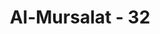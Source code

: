 ---
title: "Al-Mursalat - 32"
no: 32
arabic_no: ٣٢
ayah: اِنَّهَا تَرْمِيْ بِشَرَرٍ كَالْقَصْرِۚ
translation: "Sungguh, (neraka) itu menyemburkan bunga api (sebesar dan setinggi) istana, "
tafsir: "Allah menyebutkan pula bahwa neraka itu selalu melontarkan bunga api sebesar dan setinggi istana ke seluruh penjuru. Allah mengumpamakan gejolak api neraka Jahanam yang sangat dahsyat itu dengan unta kuning yang sangat banyak dan bergerak cepat. Allah mengulangi lagi ancamannya bahwa kecelakaan bagi orang yang mendustakan karena mereka tidak dapat mengelakkan diri dari siksaan yang begitu hebat."
---